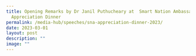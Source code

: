 ```yaml
---
title: Opening Remarks by Dr Janil Puthucheary at  Smart Nation Ambassadors
  Appreciation Dinner
permalink: /media-hub/speeches/sna-appreciation-dinner-2023/
date: 2023-03-01
layout: post
description: ""
image: ""
---
```


